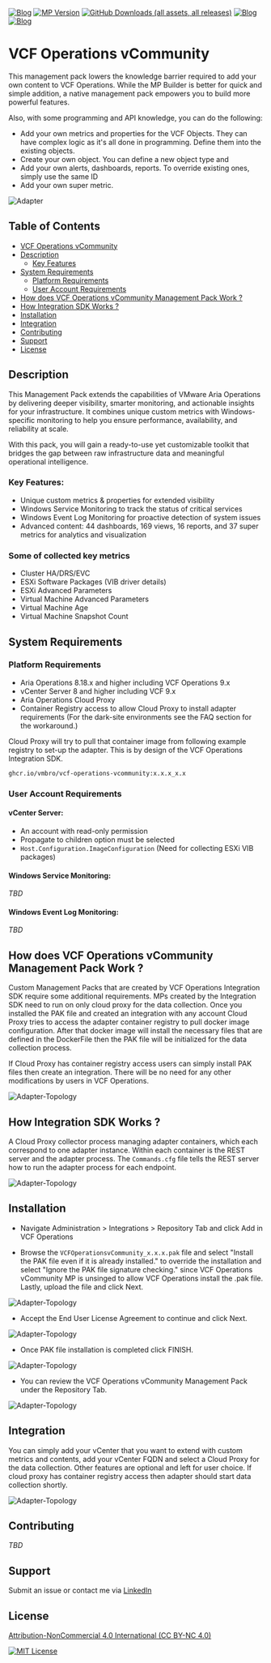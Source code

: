 [![Blog](https://img.shields.io/badge/vSphere%20vCommunity%20Management%20Pack-157BAD)]([https://github.com/vmbro/VCF-Operations-vCommunity-Content](https://github.com/vmbro/VCF-Operations-vCommunity-Content))
[![MP Version](https://img.shields.io/github/v/release/vmbro/VCF-Operations-vCommunity)](https://badge.fury.io/gh/vmbro%2Fvcf-operations-vcommunity-content)
[![GitHub Downloads (all assets, all releases)](https://img.shields.io/github/downloads/vmbro/VCF-Operations-vCommunity/total)]([https://github.com/vmbro/VCF-Operations-vCommunity-Content](https://github.com/vmbro/VCF-Operations-vCommunity-Content))
[![Blog](https://img.shields.io/github/repo-size/vmbro/vcf-operations-vcommunity-content?style=flat)]([https://vmbro.com/](https://github.com/vmbro/VCF-Operations-vCommunity-Content))
[![Blog](https://img.shields.io/github/stars/vmbro/vcf-operations-vcommunity-content?style=flat)]([https://github.com/vmbro/VCF-Operations-vCommunity-Content/stargazers](https://github.com/vmbro/VCF-Operations-vCommunity-Content/stargazers))




# VCF Operations vCommunity

This management pack lowers the knowledge barrier required to add your own content to VCF Operations. While the MP Builder is better for quick and simple addition, a native management pack empowers you to build more powerful features. 

Also, with some programming and API knowledge, you can do the following:

* Add your own metrics and properties for the VCF Objects. They can have complex logic as it's all done in programming. Define them into the existing objects.
* Create your own object. You can define a new object type and
* Add your own alerts, dashboards, reports. To override existing ones, simply use the same ID
* Add your own super metric. 

![Adapter](assets/screenshots/VCF_Operations_vCommunity-Adapter.png)


## Table of Contents

- [VCF Operations vCommunity](https://github.com/vmbro/VCF-Operations-vCommunity?tab=readme-ov-file#vcf-operations-vcommunity)
- [Description](https://github.com/vmbro/VCF-Operations-vCommunity?tab=readme-ov-file#description)
  - [Key Features](https://github.com/vmbro/VCF-Operations-vCommunity?tab=readme-ov-file#key-features)
- [System Requirements](https://github.com/vmbro/VCF-Operations-vCommunity?tab=readme-ov-file#system-requirements)
  - [Platform Requirements](https://github.com/vmbro/VCF-Operations-vCommunity?tab=readme-ov-file#platform-requirements)
  - [User Account Requirements](https://github.com/vmbro/VCF-Operations-vCommunity?tab=readme-ov-file#user-account-requirements)
- [How does VCF Operations vCommunity Management Pack Work ?](https://github.com/vmbro/VCF-Operations-vCommunity?tab=readme-ov-file#how-does-vcf-operations-vcommunity-management-pack-work-)
- [How Integration SDK Works ?](https://github.com/vmbro/VCF-Operations-vCommunity?tab=readme-ov-file#how-integration-sdk-works-)
- [Installation](https://github.com/vmbro/VCF-Operations-vCommunity?tab=readme-ov-file#installation)
- [Integration](https://github.com/vmbro/VCF-Operations-vCommunity?tab=readme-ov-file#integration)
- [Contributing](https://github.com/vmbro/VCF-Operations-vCommunity?tab=readme-ov-file#contributing)
- [Support](https://github.com/vmbro/VCF-Operations-vCommunity?tab=readme-ov-file#support)
- [License](https://github.com/vmbro/VCF-Operations-vCommunity?tab=readme-ov-file#license)

## Description

This Management Pack extends the capabilities of VMware Aria Operations by delivering deeper visibility, smarter monitoring, and actionable insights for your infrastructure. It combines unique custom metrics with Windows-specific monitoring to help you ensure performance, availability, and reliability at scale.

With this pack, you will gain a ready-to-use yet customizable toolkit that bridges the gap between raw infrastructure data and meaningful operational intelligence.

### Key Features:

* Unique custom metrics & properties for extended visibility
* Windows Service Monitoring to track the status of critical services
* Windows Event Log Monitoring for proactive detection of system issues
* Advanced content: 44 dashboards, 169 views, 16 reports, and 37 super metrics for analytics and visualization

### Some of collected key metrics
- Cluster HA/DRS/EVC
- ESXi Software Packages (VIB driver details)
- ESXi Advanced Parameters
- Virtual Machine Advanced Parameters
- Virtual Machine Age
- Virtual Machine Snapshot Count
  

## System Requirements

### Platform Requirements
* Aria Operations 8.18.x and higher including VCF Operations 9.x
* vCenter Server 8 and higher including VCF 9.x
* Aria Operations Cloud Proxy
* Container Registry access to allow Cloud Proxy to install adapter requirements (For the dark-site environments see the FAQ section for the workaround.)

Cloud Proxy will try to pull that container image from following example registry to set-up the adapter. This is by design of the VCF Operations Integration SDK.
```
ghcr.io/vmbro/vcf-operations-vcommunity:x.x.x_x.x
```

### User Account Requirements
#### vCenter Server:
* An account with read-only permission
* Propagate to children option must be selected
* ```Host.Configuration.ImageConfiguration``` (Need for collecting ESXi VIB packages)

#### Windows Service Monitoring:
*TBD*

#### Windows Event Log Monitoring:
*TBD*

## How does VCF Operations vCommunity Management Pack Work ? 
Custom Management Packs that are created by VCF Operations Integration SDK require some additional requirements. MPs created by the Integration SDK need to run on only cloud proxy for the data collection. Once you installed the PAK file and created an integration with any account Cloud Proxy tries to access the adapter container registry to pull docker image configuration. After that docker image will install the necessary files that are defined in the DockerFile then the PAK file will be initialized for the data collection process.

If Cloud Proxy has container registry access users can simply install PAK files then create an integration. There will be no need for any other modifications by users in VCF Operations.

![Adapter-Topology](assets/screenshots/VCF_Operations_vCommunity_Topology.svg)

## How Integration SDK Works ?

A Cloud Proxy collector process managing adapter containers, which each correspond to one adapter instance. Within each container is the REST server and the adapter process. The ```Commands.cfg``` file tells the REST server how to run the adapter process for each endpoint.

![Adapter-Topology](assets/screenshots/VCF_Operations_Integration_SDK_Topology.png)

## Installation
*  Navigate Administration > Integrations > Repository Tab and click Add in VCF Operations 

* Browse the `VCFOperationsvCommunity_x.x.x.pak` file and select "Install the PAK file even if it is already installed." to override the installation and select "Ignore the PAK file signature checking." since VCF Operations vCommunity MP is unsinged to allow VCF Operations install the .pak file. Lastly, upload the file and click Next.

![Adapter-Topology](assets/screenshots/Installation-Step-1.png)

* Accept the End User License Agreement to continue and click Next.

![Adapter-Topology](assets/screenshots/Installation-Step-2.png)

* Once PAK file installation is completed click FINISH.

![Adapter-Topology](assets/screenshots/Installation-Step-3.png)

* You can review the VCF Operations vCommunity Management Pack under the Repository Tab.

![Adapter-Topology](assets/screenshots/Installation-Step-4.png)

## Integration
You can simply add your vCenter that you want to extend with custom metrics and contents, add your vCenter FQDN and select a Cloud Proxy for the data collection. Other features are optional and left for user choice. If cloud proxy has container registry access then adapter should start data collection shortly.

![Adapter-Topology](assets/screenshots/Adapter_Account_Integration.png)

## Contributing

*TBD*


## Support

Submit an issue or contact me via [LinkedIn](https://www.linkedin.com/in/oyuzseven/)


## License

[Attribution-NonCommercial 4.0 International (CC BY-NC 4.0)](https://creativecommons.org/licenses/by-nc/4.0/)

[![MIT License](https://licensebuttons.net/l/by-nc/4.0/88x31.png)](https://creativecommons.org/licenses/by-nc/4.0/)
